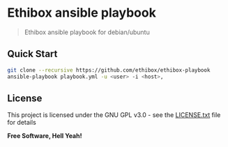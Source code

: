 Ethibox ansible playbook
===

> Ethibox ansible playbook for debian/ubuntu

## Quick Start

```bash
git clone --recursive https://github.com/ethibox/ethibox-playbook
ansible-playbook playbook.yml -u <user> -i <host>,
```

## License

This project is licensed under the GNU GPL v3.0 - see the [LICENSE.txt](LICENSE.txt) file for details

**Free Software, Hell Yeah!**
